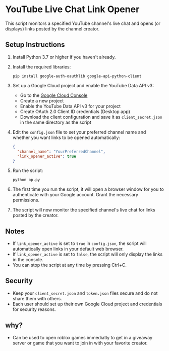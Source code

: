# YouTube Live Chat Link Opener

This script monitors a specified YouTube channel's live chat and opens (or displays) links posted by the channel creator.

## Setup Instructions

1. Install Python 3.7 or higher if you haven't already.

2. Install the required libraries:
   ```
   pip install google-auth-oauthlib google-api-python-client
   ```

3. Set up a Google Cloud project and enable the YouTube Data API v3:
   - Go to the [Google Cloud Console](https://console.cloud.google.com/)
   - Create a new project
   - Enable the YouTube Data API v3 for your project
   - Create OAuth 2.0 Client ID credentials (Desktop app)
   - Download the client configuration and save it as `client_secret.json` in the same directory as the script

4. Edit the `config.json` file to set your preferred channel name and whether you want links to be opened automatically:
   ```json
   {
     "channel_name": "YourPreferredChannel",
     "link_opener_active": true
   }
   ```

5. Run the script:
   ```
   python op.py
   ```

6. The first time you run the script, it will open a browser window for you to authenticate with your Google account. Grant the necessary permissions.

7. The script will now monitor the specified channel's live chat for links posted by the creator.

## Notes

- If `link_opener_active` is set to `true` in `config.json`, the script will automatically open links in your default web browser.
- If `link_opener_active` is set to `false`, the script will only display the links in the console.
- You can stop the script at any time by pressing Ctrl+C.

## Security

- Keep your `client_secret.json` and `token.json` files secure and do not share them with others.
- Each user should set up their own Google Cloud project and credentials for security reasons.

## why?

- Can be used to open roblox games immediatly to get in a giveaway server or game that you want to join in with your favorite creator.
